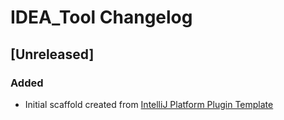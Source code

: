 <!-- Keep a Changelog guide -> https://keepachangelog.com -->

# IDEA_Tool Changelog

## [Unreleased]
### Added
- Initial scaffold created from [IntelliJ Platform Plugin Template](https://github.com/JetBrains/intellij-platform-plugin-template)
